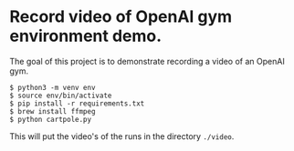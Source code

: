 # Record video of OpenAI gym environment demo.
The goal of this project is to demonstrate recording a video of an OpenAI gym.
```
$ python3 -m venv env
$ source env/bin/activate
$ pip install -r requirements.txt
$ brew install ffmpeg
$ python cartpole.py
```
This will put the video's of the runs in the directory `./video`.